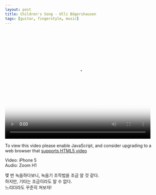 ```yaml
---
layout: post
title: Children's Song - Ulli Bögershausen
tags: [guitar, fingerstyle, music]
---
```


<video id="my-video" class="video-js" controls preload="auto" width="480" height="360"
poster="http://media.astinchoi.com/2016/video/20160413-ulli_ bogershausen_children_s_song.png" data-setup="{}">
<source src="http://media.astinchoi.com/2016/video/20160413-ulli_ bogershausen_children_s_song.mp4" type='video/mp4'>
<p class="vjs-no-js">
  To view this video please enable JavaScript, and consider upgrading to a web browser that
  <a href="http://videojs.com/html5-video-support/" target="_blank">supports HTML5 video</a>
</p>
</video><p></p>

Video: iPhone 5  
Audio: Zoom H1  

몇 번 녹음하다보니, 녹음기 조작법을 조금 알 것 같다.  
하지만, 기타는 조금이라도 알 수 없다.  
느리더라도 꾸준히 쳐보자!  